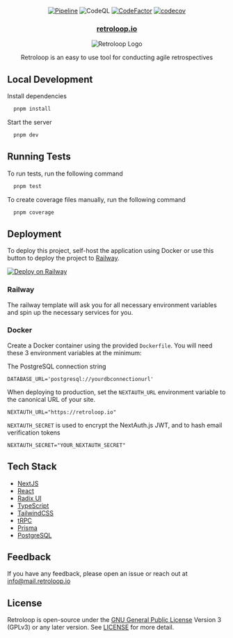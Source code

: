 <!-- PROJECT LOGO -->
<div align="center">

[![Pipeline](https://github.com/luisstd/retroloop/actions/workflows/pipeline.yml/badge.svg)](https://github.com/luisstd/retroloop/actions/workflows/pipeline.yml) ![CodeQL](https://github.com/luisstd/retroloop/actions/workflows/github-code-scanning/codeql/badge.svg?branch=main) [![CodeFactor](https://www.codefactor.io/repository/github/luisstd/retroloop/badge)](https://www.codefactor.io/repository/github/luisstd/retroloop) [![codecov](https://codecov.io/gh/luisstd/retroloop/branch/dev/graph/badge.svg?token=XXXG1MOCIC)](https://codecov.io/gh/luisstd/retroloop)

<h3 align="center">
  <a href="https://retroloop.io" rel="noopener">retroloop.io</a>
</h3>

![Retroloop Logo](./public/logo.webp) <br />

  <p align="center">
Retroloop is an easy to use tool for conducting agile retrospectives
</div>

## Local Development

Install dependencies

```bash
  pnpm install
```

Start the server

```bash
  pnpm dev
```

## Running Tests

To run tests, run the following command

```bash
  pnpm test
```

To create coverage files manually, run the following command

```bash
  pnpm coverage
```

## Deployment

To deploy this project, self-host the application using Docker or use this button to deploy the project to [Railway](https://railway.app).

[![Deploy on Railway](https://railway.app/button.svg)](https://railway.app/template/Ya-cUm?referralCode=rB6tnt)

### Railway

The railway template will ask you for all necessary environment variables and spin up the necessary services for you.

### Docker

Create a Docker container using the provided `Dockerfile`. You will need these 3 environment variables at the minimum:

The PostgreSQL connection string

```
DATABASE_URL='postgresql://yourdbconnectionurl'
```

When deploying to production, set the `NEXTAUTH_URL` environment variable to the canonical URL of your site.

```
NEXTAUTH_URL="https://retroloop.io"
```

`NEXTAUTH_SECRET` is used to encrypt the NextAuth.js JWT, and to hash email verification tokens

```
NEXTAUTH_SECRET="YOUR_NEXTAUTH_SECRET"
```

## Tech Stack

- [NextJS](https://nextjs.org/)
- [React](https://react.dev/)
- [Radix UI](https://www.radix-ui.com/)
- [TypeScript](https://www.typescriptlang.org/)
- [TailwindCSS](https://tailwindcss.com/)
- [tRPC](https://trpc.io/)
- [Prisma](https://www.prisma.io/)
- [PostgreSQL](https://www.postgresql.org/)

## Feedback

If you have any feedback, please open an issue or reach out at info@mail.retroloop.io

## License

Retroloop is open-source under the [GNU General Public License](https://www.gnu.org/licenses/gpl-3.0.en.html) Version 3 (GPLv3) or any later version. See [LICENSE](https://github.com/luisstd/retroloop/blob/dev/LICENSE.md) for more detail.
